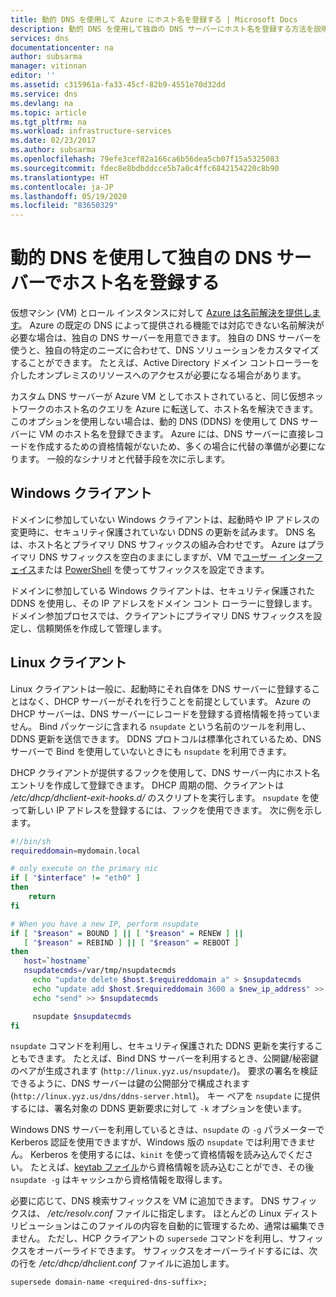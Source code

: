 ```yaml
---
title: 動的 DNS を使用して Azure にホスト名を登録する | Microsoft Docs
description: 動的 DNS を使用して独自の DNS サーバーにホスト名を登録する方法を説明します。
services: dns
documentationcenter: na
author: subsarma
manager: vitinnan
editor: ''
ms.assetid: c315961a-fa33-45cf-82b9-4551e70d32dd
ms.service: dns
ms.devlang: na
ms.topic: article
ms.tgt_pltfrm: na
ms.workload: infrastructure-services
ms.date: 02/23/2017
ms.author: subsarma
ms.openlocfilehash: 79efe3cef82a166ca6b56dea5cb07f15a5325083
ms.sourcegitcommit: fdec8e8bdbddcce5b7a0c4ffc6842154220c8b90
ms.translationtype: HT
ms.contentlocale: ja-JP
ms.lasthandoff: 05/19/2020
ms.locfileid: "83650329"
---
```

# <a name="use-dynamic-dns-to-register-hostnames-in-your-own-dns-server"></a>動的 DNS を使用して独自の DNS サーバーでホスト名を登録する

仮想マシン (VM) とロール インスタンスに対して [Azure は名前解決を提供します](virtual-networks-name-resolution-for-vms-and-role-instances.md)。 Azure の既定の DNS によって提供される機能では対応できない名前解決が必要な場合は、独自の DNS サーバーを用意できます。 独自の DNS サーバーを使うと、独自の特定のニーズに合わせて、DNS ソリューションをカスタマイズすることができます。 たとえば、Active Directory ドメイン コントローラーを介したオンプレミスのリソースへのアクセスが必要になる場合があります。

カスタム DNS サーバーが Azure VM としてホストされていると、同じ仮想ネットワークのホスト名のクエリを Azure に転送して、ホスト名を解決できます。 このオプションを使用しない場合は、動的 DNS (DDNS) を使用して DNS サーバーに VM のホスト名を登録できます。 Azure には、DNS サーバーに直接レコードを作成するための資格情報がないため、多くの場合に代替の準備が必要になります。 一般的なシナリオと代替手段を次に示します。

## <a name="windows-clients"></a>Windows クライアント
ドメインに参加していない Windows クライアントは、起動時や IP アドレスの変更時に、セキュリティ保護されていない DDNS の更新を試みます。 DNS 名は、ホスト名とプライマリ DNS サフィックスの組み合わせです。 Azure はプライマリ DNS サフィックスを空白のままにしますが、VM で[ユーザー インターフェイス](https://technet.microsoft.com/library/cc794784.aspx)または [PowerShell](/powershell/module/dnsclient/set-dnsclient) を使ってサフィックスを設定できます。

ドメインに参加している Windows クライアントは、セキュリティ保護された DDNS を使用し、その IP アドレスをドメイン コント ローラーに登録します。 ドメイン参加プロセスでは、クライアントにプライマリ DNS サフィックスを設定し、信頼関係を作成して管理します。

## <a name="linux-clients"></a>Linux クライアント
Linux クライアントは一般に、起動時にそれ自体を DNS サーバーに登録することはなく、DHCP サーバーがそれを行うことを前提としています。 Azure の DHCP サーバーは、DNS サーバーにレコードを登録する資格情報を持っていません。 Bind パッケージに含まれる `nsupdate` という名前のツールを利用し、DDNS 更新を送信できます。 DDNS プロトコルは標準化されているため、DNS サーバーで Bind を使用していないときにも `nsupdate` を利用できます。

DHCP クライアントが提供するフックを使用して、DNS サーバー内にホスト名エントリを作成して登録できます。 DHCP 周期の間、クライアントは */etc/dhcp/dhclient-exit-hooks.d/* のスクリプトを実行します。 `nsupdate` を使って新しい IP アドレスを登録するには、フックを使用できます。 次に例を示します。

```bash
#!/bin/sh
requireddomain=mydomain.local

# only execute on the primary nic
if [ "$interface" != "eth0" ]
then
    return
fi

# When you have a new IP, perform nsupdate
if [ "$reason" = BOUND ] || [ "$reason" = RENEW ] ||
   [ "$reason" = REBIND ] || [ "$reason" = REBOOT ]
then
   host=`hostname`
   nsupdatecmds=/var/tmp/nsupdatecmds
     echo "update delete $host.$requireddomain a" > $nsupdatecmds
     echo "update add $host.$requireddomain 3600 a $new_ip_address" >> $nsupdatecmds
     echo "send" >> $nsupdatecmds

     nsupdate $nsupdatecmds
fi
```

`nsupdate` コマンドを利用し、セキュリティ保護された DDNS 更新を実行することもできます。 たとえば、Bind DNS サーバーを利用するとき、公開鍵/秘密鍵のペアが生成されます (`http://linux.yyz.us/nsupdate/`)。 要求の署名を検証できるように、DNS サーバーは鍵の公開部分で構成されます (`http://linux.yyz.us/dns/ddns-server.html`)。 キー ペアを `nsupdate` に提供するには、署名対象の DDNS 更新要求に対して `-k` オプションを使います。

Windows DNS サーバーを利用しているときは、`nsupdate` の `-g` パラメーターで Kerberos 認証を使用できますが、Windows 版の `nsupdate` では利用できません。 Kerberos を使用するには、`kinit` を使って資格情報を読み込んでください。 たとえば、[keytab ファイル](https://www.itadmintools.com/2011/07/creating-kerberos-keytab-files.html)から資格情報を読み込むことができ、その後 `nsupdate -g` はキャッシュから資格情報を取得します。

必要に応じて、DNS 検索サフィックスを VM に追加できます。 DNS サフィックスは、 */etc/resolv.conf* ファイルに指定します。 ほとんどの Linux ディストリビューションはこのファイルの内容を自動的に管理するため、通常は編集できません。 ただし、HCP クライアントの `supersede` コマンドを利用し、サフィックスをオーバーライドできます。 サフィックスをオーバーライドするには、次の行を */etc/dhcp/dhclient.conf* ファイルに追加します。

```
supersede domain-name <required-dns-suffix>;
```
